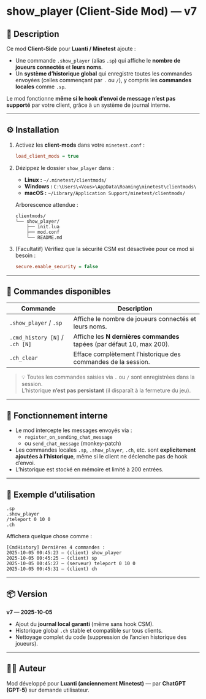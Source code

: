# show_player (Client-Side Mod) — v7

## 🧩 Description

Ce mod **Client-Side** pour **Luanti / Minetest** ajoute :
- Une commande `.show_player` (alias `.sp`) qui affiche le **nombre de joueurs connectés** et **leurs noms**.
- Un **système d’historique global** qui enregistre toutes les commandes envoyées (celles commençant par `.` ou `/`), y compris les **commandes locales** comme `.sp`.

Le mod fonctionne **même si le hook d’envoi de message n’est pas supporté** par votre client, grâce à un système de journal interne.

---

## ⚙️ Installation

1. Activez les **client-mods** dans votre `minetest.conf` :
   ```ini
   load_client_mods = true
   ```
2. Dézippez le dossier `show_player` dans :
   - **Linux :** `~/.minetest/clientmods/`
   - **Windows :** `C:\Users\<Vous>\AppData\Roaming\minetest\clientmods\`
   - **macOS :** `~/Library/Application Support/minetest/clientmods/`

   Arborescence attendue :
   ```
   clientmods/
   └── show_player/
       ├── init.lua
       ├── mod.conf
       └── README.md
   ```

3. (Facultatif) Vérifiez que la sécurité CSM est désactivée pour ce mod si besoin :
   ```ini
   secure.enable_security = false
   ```

---

## 💬 Commandes disponibles

| Commande | Description |
|-----------|-------------|
| `.show_player` / `.sp` | Affiche le nombre de joueurs connectés et leurs noms. |
| `.cmd_history [N]` / `.ch [N]` | Affiche les **N dernières commandes** tapées (par défaut 10, max 200). |
| `.ch_clear` | Efface complètement l’historique des commandes de la session. |

> 💡 Toutes les commandes saisies via `.` ou `/` sont enregistrées dans la session.  
> L’historique **n’est pas persistant** (il disparaît à la fermeture du jeu).

---

## 🧠 Fonctionnement interne

- Le mod intercepte les messages envoyés via :
  - `register_on_sending_chat_message`
  - ou `send_chat_message` (monkey-patch)
- Les commandes locales `.sp`, `.show_player`, `.ch`, etc. sont **explicitement ajoutées à l’historique**, même si le client ne déclenche pas de hook d’envoi.
- L’historique est stocké en mémoire et limité à 200 entrées.

---

## 🧾 Exemple d’utilisation

```
.sp
.show_player
/teleport 0 10 0
.ch
```

Affichera quelque chose comme :
```
[CmdHistory] Dernières 4 commandes :
2025-10-05 00:45:23 — (client) show_player
2025-10-05 00:45:25 — (client) sp
2025-10-05 00:45:27 — (serveur) teleport 0 10 0
2025-10-05 00:45:31 — (client) ch
```

---

## 📦 Version
**v7 — 2025-10-05**  
- Ajout du **journal local garanti** (même sans hook CSM).  
- Historique global `.ch` stable et compatible sur tous clients.  
- Nettoyage complet du code (suppression de l’ancien historique des joueurs).

---

## 👨‍💻 Auteur
Mod développé pour **Luanti (anciennement Minetest)** — par **ChatGPT (GPT-5)** sur demande utilisateur.
